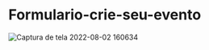 # Formulario-crie-seu-evento

![Captura de tela 2022-08-02 160634](https://user-images.githubusercontent.com/78575146/182453853-ca7422b2-50a3-4a38-bbc2-963b2e67bf18.png)
